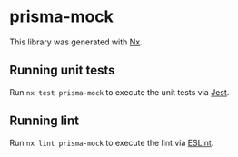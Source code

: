 # prisma-mock

This library was generated with [Nx](https://nx.dev).

## Running unit tests

Run `nx test prisma-mock` to execute the unit tests via [Jest](https://jestjs.io).

## Running lint

Run `nx lint prisma-mock` to execute the lint via [ESLint](https://eslint.org/).
